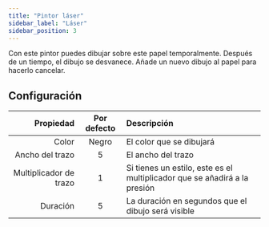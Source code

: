 ```yaml
---
title: "Pintor láser"
sidebar_label: "Láser"
sidebar_position: 3
---
```



Con este pintor puedes dibujar sobre este papel temporalmente. Después de un tiempo, el dibujo se desvanece. Añade un nuevo dibujo al papel para hacerlo cancelar.

## Configuración

|              Propiedad | Por defecto | Descripción                                                               |
| ----------------------:|:-----------:|:------------------------------------------------------------------------- |
|                  Color |    Negro    | El color que se dibujará                                                  |
|        Ancho del trazo |      5      | El ancho del trazo                                                        |
| Multiplicador de trazo |      1      | Si tienes un estilo, este es el multiplicador que se añadirá a la presión |
|               Duración |      5      | La duración en segundos que el dibujo será visible                        |

